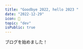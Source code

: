 ```yaml
---
title: "Goodbye 2022, hello 2023 "
date: "2022-12-29"
icon: 🍨
topic: "dev"
isPublic: true
---
```


ブログを始めました！

